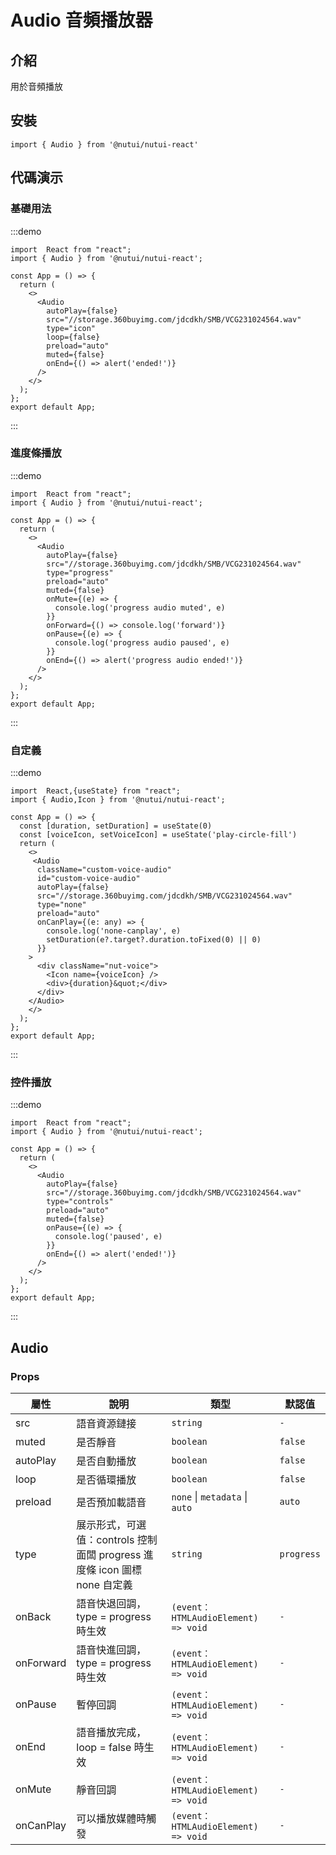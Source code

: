 # Audio 音頻播放器

## 介紹

用於音頻播放

## 安裝

```tsx
import { Audio } from '@nutui/nutui-react'
```

## 代碼演示

### 基礎用法

:::demo

```tsx
import  React from "react";
import { Audio } from '@nutui/nutui-react';

const App = () => {
  return (
    <>
      <Audio
        autoPlay={false}
        src="//storage.360buyimg.com/jdcdkh/SMB/VCG231024564.wav"
        type="icon"
        loop={false}
        preload="auto"
        muted={false}
        onEnd={() => alert('ended!')}
      />
    </>
  );
};
export default App;
```

:::

### 進度條播放

:::demo

```tsx
import  React from "react";
import { Audio } from '@nutui/nutui-react';

const App = () => {
  return (
    <>
      <Audio
        autoPlay={false}
        src="//storage.360buyimg.com/jdcdkh/SMB/VCG231024564.wav"
        type="progress"
        preload="auto"
        muted={false}
        onMute={(e) => {
          console.log('progress audio muted', e)
        }}
        onForward={() => console.log('forward')}
        onPause={(e) => {
          console.log('progress audio paused', e)
        }}
        onEnd={() => alert('progress audio ended!')}
      />
    </>
  );
};
export default App;
```

:::

### 自定義

:::demo

```tsx
import  React,{useState} from "react";
import { Audio,Icon } from '@nutui/nutui-react';

const App = () => {
  const [duration, setDuration] = useState(0)
  const [voiceIcon, setVoiceIcon] = useState('play-circle-fill')
  return (
    <>
     <Audio
      className="custom-voice-audio"
      id="custom-voice-audio"
      autoPlay={false}
      src="//storage.360buyimg.com/jdcdkh/SMB/VCG231024564.wav"
      type="none"
      preload="auto"
      onCanPlay={(e: any) => {
        console.log('none-canplay', e)
        setDuration(e?.target?.duration.toFixed(0) || 0)
      }}
    >
      <div className="nut-voice">
        <Icon name={voiceIcon} />
        <div>{duration}&quot;</div>
      </div>
    </Audio>
    </>
  );
};
export default App;
```

:::

### 控件播放

:::demo

```tsx
import  React from "react";
import { Audio } from '@nutui/nutui-react';

const App = () => {
  return (
    <>
      <Audio
        autoPlay={false}
        src="//storage.360buyimg.com/jdcdkh/SMB/VCG231024564.wav"
        type="controls"
        preload="auto"
        muted={false}
        onPause={(e) => {
          console.log('paused', e)
        }}
        onEnd={() => alert('ended!')}
      />
    </>
  );
};
export default App;
```

:::

## Audio

### Props

| 屬性 | 說明 | 類型 | 默認值 |
| --- | --- | --- | --- |
| src | 語音資源鏈接 | `string` | `-` |
| muted | 是否靜音 | `boolean` | `false` |
| autoPlay | 是否自動播放 | `boolean` | `false` |
| loop | 是否循環播放 | `boolean` | `false` |
| preload | 是否預加載語音 | `none` \| `metadata` \| `auto`| `auto` |
| type | 展示形式，可選值：controls 控制面闆 progress 進度條 icon 圖標 none 自定義 | `string` | `progress` |
| onBack | 語音快退回調，type = progress 時生效 | `(event：HTMLAudioElement) => void` | `-` |
| onForward | 語音快進回調，type = progress 時生效 | `(event：HTMLAudioElement) => void` | `-` |
| onPause | 暫停回調 | `(event：HTMLAudioElement) => void` | `-` |
| onEnd | 語音播放完成，loop = false 時生效 | `(event：HTMLAudioElement) => void` | `-` |
| onMute | 靜音回調 | `(event：HTMLAudioElement) => void` | `-` |
| onCanPlay | 可以播放媒體時觸發 | `(event：HTMLAudioElement) => void` | `-` |